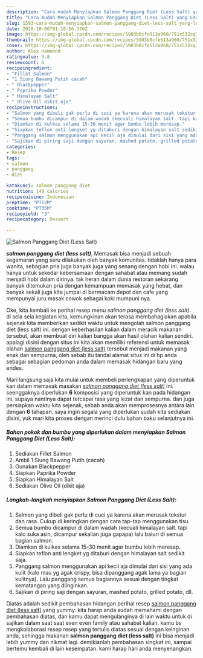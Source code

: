 ```yaml
---
description: "Cara mudah Menyiapkan Salmon Panggang Diet (Less Salt) yang Lezat"
title: "Cara mudah Menyiapkan Salmon Panggang Diet (Less Salt) yang Lezat"
slug: 1593-cara-mudah-menyiapkan-salmon-panggang-diet-less-salt-yang-lezat
date: 2020-10-06T01:18:56.376Z
image: https://img-global.cpcdn.com/recipes/5903b0cfe513a960/751x532cq70/salmon-panggang-diet-less-salt-foto-resep-utama.jpg
thumbnail: https://img-global.cpcdn.com/recipes/5903b0cfe513a960/751x532cq70/salmon-panggang-diet-less-salt-foto-resep-utama.jpg
cover: https://img-global.cpcdn.com/recipes/5903b0cfe513a960/751x532cq70/salmon-panggang-diet-less-salt-foto-resep-utama.jpg
author: Alex Hammond
ratingvalue: 3.8
reviewcount: 6
recipeingredient:
- "Fillet Salmon"
- "1 Siung Bawang Putih cacah"
- " Blackpepper"
- " Paprika Powder"
- " Himalayan Salt"
- " Olive Oil dikit aja"
recipeinstructions:
- "Salmon yang dibeli gak perlu di cuci ya karena akan merusak tekstur dan rasa. Cukup di keringkan dengan cara tap-tap menggunakan tisu."
- "Semua bumbu dicampur di dalam wadah (kecuali himalayan salt. tapi kalo suka asin, dicampur sekalian juga gapapa) lalu baluri di semua bagian salmon."
- "Diamkan di kulkas selama 15-30 menit agar bumbu lebih meresap."
- "Siapkan teflon anti lengket yg ditaburi dengan himalayan salt sedikit saja."
- "Panggang salmon menggunakan api kecil aja dimulai dari sisi yang ada kulit (kalo mau yg agak crispy, bisa dipanggang agak lama ya bagian kulitnya). Lalu panggang semua bagiannya sesuai dengan tingkat kematangan yang diinginkan."
- "Sajikan di piring saji dengan sayuran, mashed potato, grilled potato, dll."
categories:
- Resep
tags:
- salmon
- panggang
- diet

katakunci: salmon panggang diet 
nutrition: 149 calories
recipecuisine: Indonesian
preptime: "PT12M"
cooktime: "PT35M"
recipeyield: "3"
recipecategory: Dessert

---
```



![Salmon Panggang Diet (Less Salt)](https://img-global.cpcdn.com/recipes/5903b0cfe513a960/751x532cq70/salmon-panggang-diet-less-salt-foto-resep-utama.jpg)

<b><i>salmon panggang diet (less salt)</i></b>, Memasak bisa menjadi sebuah kegemaran yang seru dilakukan oleh banyak komunitas. tidaklah hanya para wanita, sebagian pria juga banyak juga yang senang dengan hobi ini. walau hanya untuk sekedar kebersamaan dengan sahabat atau memang sudah menjadi hobi dalam dirinya. tak heran dalam dunia restoran sekarang banyak ditemukan pria dengan kemampuan memasak yang hebat, dan banyak sekali juga kita jumpai di bermacam depot dan cafe yang mempunyai juru masak cowok sebagai koki mumpuni nya.

Oke, kita kembali ke perihal resep menu <i>salmon panggang diet (less salt)</i>. di sela sela kegiatan kita, kemungkinan akan terasa membahagiakan apabila sejenak kita memberikan sedikit waktu untuk mengolah salmon panggang diet (less salt) ini. dengan keberhasilan kalian dalam meracik makanan tersebut, akan membuat diri kalian bangga akan hasil olahan kalian sendiri. apalagi disini dengan situs ini kita akan memiliki referensi untuk memasak olahan <u>salmon panggang diet (less salt)</u> tersebut menjadi makanan yang enak dan sempurna, oleh sebab itu tandai alamat situs ini di hp anda sebagai sebagian pedoman anda dalam memasak hidangan baru yang endes.




Mari langsung saja kita mulai untuk membeli perlengkapan yang diperuntuk kan dalam memasak masakan <u><i>salmon panggang diet (less salt)</i></u> ini. seenggaknya diperlukan <b>6</b> komposisi yang diperuntuk kan pada hidangan ini. supaya nantinya dapat tercapai rasa yang lezat dan sempurna. dan juga persiapkan waktu kita sejenak, sebab anda akan memprosesnya antara lain dengan <b>6</b> tahapan. saya ingin segala yang diperlukan sudah kita sediakan disini, yuk mari kita proses dengan merinci dulu bahan baku selanjutnya ini.

<!--inarticleads1-->

##### Bahan pokok dan bumbu yang diperlukan dalam menyiapkan Salmon Panggang Diet (Less Salt):

1. Sediakan Fillet Salmon
1. Ambil 1 Siung Bawang Putih (cacah)
1. Gunakan  Blackpepper
1. Siapkan  Paprika Powder
1. Siapkan  Himalayan Salt
1. Sediakan  Olive Oil (dikit aja)




<!--inarticleads2-->

##### Langkah-langkah menyiapkan Salmon Panggang Diet (Less Salt):

1. Salmon yang dibeli gak perlu di cuci ya karena akan merusak tekstur dan rasa. Cukup di keringkan dengan cara tap-tap menggunakan tisu.
1. Semua bumbu dicampur di dalam wadah (kecuali himalayan salt. tapi kalo suka asin, dicampur sekalian juga gapapa) lalu baluri di semua bagian salmon.
1. Diamkan di kulkas selama 15-30 menit agar bumbu lebih meresap.
1. Siapkan teflon anti lengket yg ditaburi dengan himalayan salt sedikit saja.
1. Panggang salmon menggunakan api kecil aja dimulai dari sisi yang ada kulit (kalo mau yg agak crispy, bisa dipanggang agak lama ya bagian kulitnya). Lalu panggang semua bagiannya sesuai dengan tingkat kematangan yang diinginkan.
1. Sajikan di piring saji dengan sayuran, mashed potato, grilled potato, dll.




Diatas adalah sedikit pembahasan hidangan perihal resep <u>salmon panggang diet (less salt)</u> yang yummy. kita harap anda sudah memahami dengan pembahasan diatas, dan kamu dapat mengulanginya di lain waktu untuk di sajikan dalam saat saat even even family atau sahabat kalian. kamu bs mengkolaborasi resep resep yang tertulis diatas sesuai dengan keinginan anda, sehingga makanan <b>salmon panggang diet (less salt)</b> ini bisa menjadi lebih yummy dan nikmat lagi. demikianlah pembahasan singkat ini, sampai bertemu kembali di lain kesempatan. kami harap hari anda menyenangkan.
